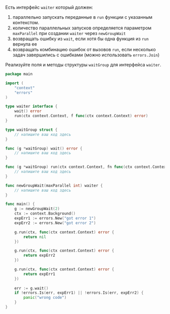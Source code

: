 Есть интерфейс `waiter` который должен:
1. параллельно запускать переданные в `run` функции с указанным контекстом.
2. количество параллельных запусков определяется параметром `maxParallel` при создании `waiter` через `newGroupWait`
3. возвращать ошибку из `wait`, если хотя бы одна функция из `run` вернула ее
4. возвращать комбинацию ошибок от вызовов `run`, если несколько задач завершились с ошибками (можно использовать `errors.Join`)

Реализуйте поля и методы структуры `waitGroup` для интерфейса `waiter`.


```go
package main

import (
	"context"
	"errors"
)

type waiter interface {
	wait() error
	run(ctx context.Context, f func(ctx context.Context) error)
}

type waitGroup struct {
	// напишите ваш код здесь
}

func (g *waitGroup) wait() error {
	// напишите ваш код здесь
}

func (g *waitGroup) run(ctx context.Context, fn func(ctx context.Context) error) {
	// напишите ваш код здесь
}

func newGroupWait(maxParallel int) waiter {
	// напишите ваш код здесь
}

func main() {
	g := newGroupWait(2)
	ctx := context.Background()
	expErr1 := errors.New("got error 1")
	expErr2 := errors.New("got error 2")

	g.run(ctx, func(ctx context.Context) error {
		return nil
	})

	g.run(ctx, func(ctx context.Context) error {
		return expErr2
	})

	g.run(ctx, func(ctx context.Context) error {
		return expErr1
	})
	
	err := g.wait()
	if !errors.Is(err, expErr1) || !errors.Is(err, expErr2) {
		panic("wrong code")
	}
}
```
